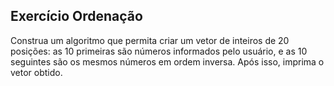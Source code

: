 ## Exercício Ordenação
Construa um algoritmo que permita criar um vetor de inteiros de 20 posições: as 10 primeiras são números informados pelo
usuário, e as 10 seguintes são os mesmos números em ordem inversa. Após isso, imprima o vetor obtido.
